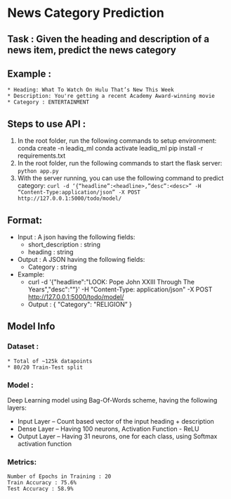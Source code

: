 # News Category Prediction

## Task : Given the heading and description of a news item, predict the news category

## Example :
	* Heading: What To Watch On Hulu That’s New This Week
	* Description: You're getting a recent Academy Award-winning movie
	* Category : ENTERTAINMENT

## Steps to use API :
1.	In the root folder, run the following commands to setup environment:
    conda create -n leadiq_ml
    conda activate leadiq_ml
    pip install -r requirements.txt
1.	In the root folder, run the following commands to start the flask server:
	`python app.py`
1.	With the server running, you can use the following command to predict category:
	`curl -d ‘{“headline”:<headline>,”desc”:<desc>” -H “Content-Type:application/json” -X POST http://127.0.0.1:5000/todo/model/`

## Format:
*	Input : A json having the following fields:
	*	short_description : string
	*	heading : string
*	Output : A JSON having the following fields:
	*	Category : string
*	Example:
	*	curl -d '{"headline":"LOOK: Pope John XXIII Through The Years","desc":""}' -H "Content-Type: application/json"  -X POST http://127.0.0.1:5000/todo/model/
	*	Output : { "Category": "RELIGION” }


## Model Info
### Dataset :
	* Total of ~125k datapoints
	* 80/20 Train-Test split

### Model : 
Deep Learning model using Bag-Of-Words scheme, having the following layers:
*	Input Layer – Count based vector of the input heading + description
*	Dense Layer – Having 100 neurons, Activation Function - ReLU
*	Output Layer – Having 31 neurons, one for each class, using Softmax activation function

### Metrics:
	Number of Epochs in Training : 20
	Train Accuracy : 75.6%
	Test Accuracy : 58.9%
